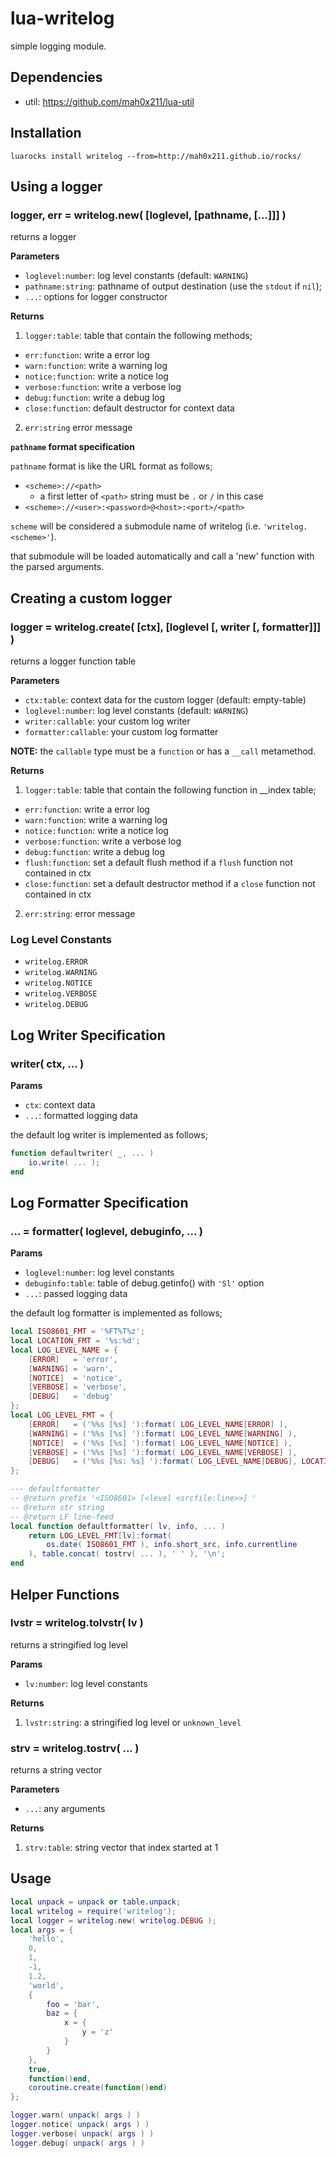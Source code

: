 # lua-writelog

simple logging module.

## Dependencies

- util: https://github.com/mah0x211/lua-util

## Installation

```
luarocks install writelog --from=http://mah0x211.github.io/rocks/
```

## Using a logger

### logger, err = writelog.new( [loglevel, [pathname, [...]]] )

returns a logger

**Parameters**

- `loglevel:number`: log level constants (default: `WARNING`)
- `pathname:string`: pathname of output destination (use the `stdout` if `nil`);
- `...`: options for logger constructor


**Returns**

1. `logger:table`: table that contain the following methods;
  - `err:function`: write a error log
  - `warn:function`: write a warning log
  - `notice:function`: write a notice log
  - `verbose:function`: write a verbose log
  - `debug:function`: write a debug log
  - `close:function`: default destructor for context data
2. `err:string` error message


**`pathname` format specification**

`pathname` format is like the URL format as follows;

- `<scheme>://<path>`
  - a first letter of `<path>` string must be `.` or `/` in this case
- `<scheme>://<user>:<password>@<host>:<port>/<path>`


`scheme` will be considered a submodule name of writelog (i.e. `'writelog.<scheme>'`).

that submodule will be loaded automatically and call a 'new' function with the parsed arguments.


## Creating a custom logger

### logger = writelog.create( [ctx], [loglevel [, writer [, formatter]]] )

returns a logger function table

**Parameters**

- `ctx:table`: context data for the custom logger (default: empty-table)
- `loglevel:number`: log level constants (default: `WARNING`)
- `writer:callable`: your custom log writer
- `formatter:callable`: your custom log formatter

**NOTE:** the `callable` type must be a `function` or has a `__call` metamethod.

**Returns**

1. `logger:table`: table that contain the following function in __index table;
  - `err:function`: write a error log
  - `warn:function`: write a warning log
  - `notice:function`: write a notice log
  - `verbose:function`: write a verbose log
  - `debug:function`: write a debug log
  - `flush:function`: set a default flush method if a `flush` function not contained in ctx
  - `close:function`: set a default destructor method if a `close` function not contained in ctx
2. `err:string`: error message

### Log Level Constants

- `writelog.ERROR`
- `writelog.WARNING`
- `writelog.NOTICE`
- `writelog.VERBOSE`
- `writelog.DEBUG`


## Log Writer Specification

### writer( ctx, ... )

**Params**

- `ctx`: context data
- `...`: formatted logging data


the default log writer is implemented as follows;

```lua
function defaultwriter( _, ... )
    io.write( ... );
end
```


## Log Formatter Specification

### ... = formatter( loglevel, debuginfo, ... )

**Params**

- `loglevel:number`: log level constants
- `debuginfo:table`: table of debug.getinfo() with `'Sl'` option
- `...`: passed logging data


the default log formatter is implemented as follows;

```lua
local ISO8601_FMT = '%FT%T%z';
local LOCATION_FMT = '%s:%d';
local LOG_LEVEL_NAME = {
    [ERROR]   = 'error',
    [WARNING] = 'warn',
    [NOTICE]  = 'notice',
    [VERBOSE] = 'verbose',
    [DEBUG]   = 'debug'
};
local LOG_LEVEL_FMT = {
    [ERROR]   = ('%%s [%s] '):format( LOG_LEVEL_NAME[ERROR] ),
    [WARNING] = ('%%s [%s] '):format( LOG_LEVEL_NAME[WARNING] ),
    [NOTICE]  = ('%%s [%s] '):format( LOG_LEVEL_NAME[NOTICE] ),
    [VERBOSE] = ('%%s [%s] '):format( LOG_LEVEL_NAME[VERBOSE] ),
    [DEBUG]   = ('%%s [%s: %s] '):format( LOG_LEVEL_NAME[DEBUG], LOCATION_FMT )
};

--- defaultformatter
-- @return prefix '<ISO8601> [<level <srcfile:line>>] '
-- @return str string
-- @return LF line-feed
local function defaultformatter( lv, info, ... )
    return LOG_LEVEL_FMT[lv]:format(
        os.date( ISO8601_FMT ), info.short_src, info.currentline
    ), table.concat( tostrv( ... ), ' ' ), '\n';
end
```


## Helper Functions

### lvstr = writelog.tolvstr( lv )

returns a stringified log level

**Params**

- `lv:number`: log level constants

**Returns**

1. `lvstr:string`: a stringified log level or `unknown_level`


### strv = writelog.tostrv( ... )

returns a string vector

**Parameters**

- `...`: any arguments

**Returns**

1. `strv:table`: string vector that index started at 1


## Usage

```lua
local unpack = unpack or table.unpack;
local writelog = require('writelog');
local logger = writelog.new( writelog.DEBUG );
local args = {
    'hello',
    0,
    1,
    -1,
    1.2,
    'world',
    {
        foo = 'bar',
        baz = {
            x = {
                y = 'z'
            }
        }
    },
    true,
    function()end,
    coroutine.create(function()end)
};

logger.warn( unpack( args ) )
logger.notice( unpack( args ) )
logger.verbose( unpack( args ) )
logger.debug( unpack( args ) )
```

